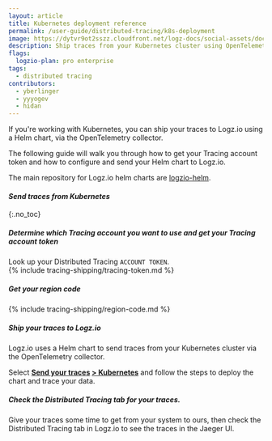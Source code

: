 ```yaml
---
layout: article
title: Kubernetes deployment reference
permalink: /user-guide/distributed-tracing/k8s-deployment
image: https://dytvr9ot2sszz.cloudfront.net/logz-docs/social-assets/docs-social.jpg
description: Ship traces from your Kubernetes cluster using OpenTelemetry
flags:
  logzio-plan: pro enterprise
tags:
  - distributed tracing
contributors:
  - yberlinger   
  - yyyogev
  - hidan
---
```


If you're working with Kubernetes, you can ship your traces to Logz.io using a Helm chart, via the OpenTelemetry collector.

The following guide will walk you through how to get your Tracing account token and how to configure and send your Helm chart to Logz.io.

The main repository for Logz.io helm charts are [logzio-helm](https://github.com/logzio/logzio-helm).

#### _Send traces from Kubernetes_

{:.no_toc}  

<div class="tasklist">

##### Determine which Tracing account you want to use and get your Tracing account token
Look up your Distributed Tracing `ACCOUNT TOKEN`. <br>
{% include tracing-shipping/tracing-token.md %}

##### Get your region code
{% include tracing-shipping/region-code.md %}

##### Ship your traces to Logz.io

Logz.io uses a Helm chart to send traces from your Kubernetes cluster via the OpenTelemetry collector. 

Select **[Send your traces](https://app.logz.io/#/dashboard/send-your-data/collection?tag=all&collection=tracing-sources) [> Kubernetes](https://app.logz.io/#/dashboard/send-your-data/tracing-sources/otel-traces-helm)** and follow the steps to deploy the chart and trace your data.

##### Check the Distributed Tracing tab for your traces.

Give your traces some time to get from your system to ours, then check the Distributed Tracing tab in Logz.io to see the traces in the Jaeger UI.

</div>
